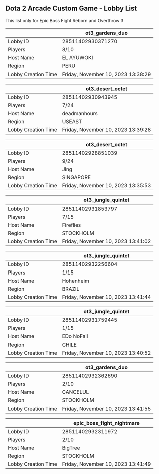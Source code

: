 ## Dota 2 Arcade Custom Game - Lobby List

This list only for Epic Boss Fight Reborn and Overthrow 3

|  | ot3_gardens_duo |
| ------ | ------ |
| Lobby ID | 28511402930371270 |
| Players | 8/10 |
| Host Name | EL AYUWOKI |
| Region | PERU |
| Lobby Creation Time | Friday, November 10, 2023 13:38:29 |


|  | ot3_desert_octet |
| ------ | ------ |
| Lobby ID | 28511402930943945 |
| Players | 7/24 |
| Host Name | deadmanhours |
| Region | USEAST |
| Lobby Creation Time | Friday, November 10, 2023 13:39:28 |


|  | ot3_desert_octet |
| ------ | ------ |
| Lobby ID | 28511402928851039 |
| Players | 9/24 |
| Host Name | Jing |
| Region | SINGAPORE |
| Lobby Creation Time | Friday, November 10, 2023 13:35:53 |


|  | ot3_jungle_quintet |
| ------ | ------ |
| Lobby ID | 28511402931853797 |
| Players | 7/15 |
| Host Name | Fireflies |
| Region | STOCKHOLM |
| Lobby Creation Time | Friday, November 10, 2023 13:41:02 |


|  | ot3_jungle_quintet |
| ------ | ------ |
| Lobby ID | 28511402932256604 |
| Players | 1/15 |
| Host Name | Hohenheim |
| Region | BRAZIL |
| Lobby Creation Time | Friday, November 10, 2023 13:41:44 |


|  | ot3_jungle_quintet |
| ------ | ------ |
| Lobby ID | 28511402931759445 |
| Players | 1/15 |
| Host Name | EDo NoFail |
| Region | CHILE |
| Lobby Creation Time | Friday, November 10, 2023 13:40:52 |


|  | ot3_gardens_duo |
| ------ | ------ |
| Lobby ID | 28511402932362690 |
| Players | 2/10 |
| Host Name | CANCELUL |
| Region | STOCKHOLM |
| Lobby Creation Time | Friday, November 10, 2023 13:41:55 |


|  | epic_boss_fight_nightmare |
| ------ | ------ |
| Lobby ID | 28511402932311972 |
| Players | 2/10 |
| Host Name | BigTree |
| Region | STOCKHOLM |
| Lobby Creation Time | Friday, November 10, 2023 13:41:49 |


